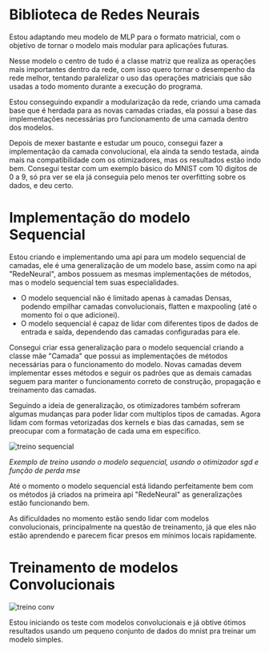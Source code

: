 # Biblioteca de Redes Neurais

Estou adaptando meu modelo de MLP para o formato matricial, com o objetivo de tornar o modelo mais modular para aplicações futuras.

Nesse modelo o centro de tudo é a classe matriz que realiza as operações mais importantes dentro da rede, com isso quero tornar o desempenho
da rede melhor, tentando paralelizar o uso das operações matriciais que são usadas a todo momento durante a execução do programa.

Estou conseguindo expandir a modularização da rede, criando uma camada base que é herdada para as novas camadas criadas, ela possui a base das 
implementações necessárias pro funcionamento de uma camada dentro dos modelos.

Depois de mexer bastante e estudar um pouco, consegui fazer a implementação da camada convolucional, ela ainda ta sendo testada, ainda mais na 
compatibilidade com os otimizadores, mas os resultados estão indo bem. Consegui testar com um exemplo básico do MNIST com 10 digitos de 0 a 9, só
pra ver se ela já conseguia pelo menos ter overfitting sobre os dados, e deu certo.

# Implementação do modelo Sequencial

Estou criando e implementando uma api para um modelo sequencial de camadas, ele é uma generalização de um modelo base, assim como na api "RedeNeural", ambos possuem as mesmas implementações de métodos, mas o modelo sequencial tem suas especialidades.

- O modelo sequencial não é limitado apenas à camadas Densas, podendo empilhar camadas convolucionais, flatten e maxpooling (até o momento foi o que adicionei).
- O modelo sequencial é capaz de lidar com diferentes tipos de dados de entrada e saída, dependendo das camadas configuradas para ele.

Consegui criar essa generalização para o modelo sequencial criando a classe mãe "Camada" que possui as implementações de métodos necessárias para o funcionamento do modelo. Novas camadas devem implementar esses métodos e seguir os padrões que as demais camadas seguem para manter o funcionamento correto de construção, propagação e treinamento das camadas.

Seguindo a ideia de generalização, os otimizadores também sofreram algumas mudanças para poder lidar com multiplos tipos de camadas. Agora lidam com formas vetorizadas dos kernels e bias das camadas, sem se preocupar com a formatação de cada uma em especifico.

![treino sequencial](https://github.com/thag0/Biblioteca-de-Redes-Neurais/assets/91092364/7fe7881b-5f7c-4e69-a387-418705667b48)

*Exemplo de treino usando o modelo sequencial, usando o otimizador sgd e função de perda mse*

Até o momento o modelo sequencial está lidando perfeitamente bem com os métodos já criados na primeira api "RedeNeural" as generalizações estão funcionando bem. 

As dificuldades no momento estão sendo lidar com modelos convolucionais, principalmente na questão de treinamento, já que eles não estão aprendendo e parecem ficar presos em mínimos locais rapidamente.

# Treinamento de modelos Convolucionais

![treino conv](https://github.com/thag0/Biblioteca-de-Redes-Neurais/assets/91092364/088b40d8-bf53-491e-897f-7138f1c5ea88)

Estou iniciando os teste com modelos convolucionais e já obtive ótimos resultados usando um pequeno conjunto de dados do mnist pra treinar um modelo simples.